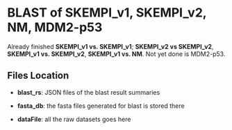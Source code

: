 # BLAST of SKEMPI_v1, SKEMPI_v2, NM, MDM2-p53

Already finished __SKEMPI_v1 vs. SKEMPI_v1__; __SKEMPI_v2 vs SKEMPI_v2__, __SKEMPI_v1 vs. SKEMPI_v2__, __SKEMPI_v1 vs. NM__. Not yet done is MDM2-p53.

## Files Location

* __blast_rs__: JSON files of the blast result summaries

* __fasta_db__: the fasta files generated for blast is stored there

* __dataFile__: all the raw datasets goes here